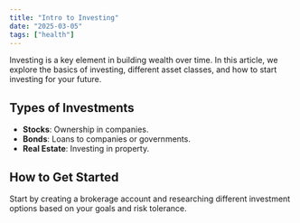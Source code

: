 ```yaml
---
title: "Intro to Investing"
date: "2025-03-05"
tags: ["health"]
---
```

Investing is a key element in building wealth over time. In this article, we explore the basics of investing, different asset classes, and how to start investing for your future.

## Types of Investments
- **Stocks**: Ownership in companies.
- **Bonds**: Loans to companies or governments.
- **Real Estate**: Investing in property.

## How to Get Started
Start by creating a brokerage account and researching different investment options based on your goals and risk tolerance.
